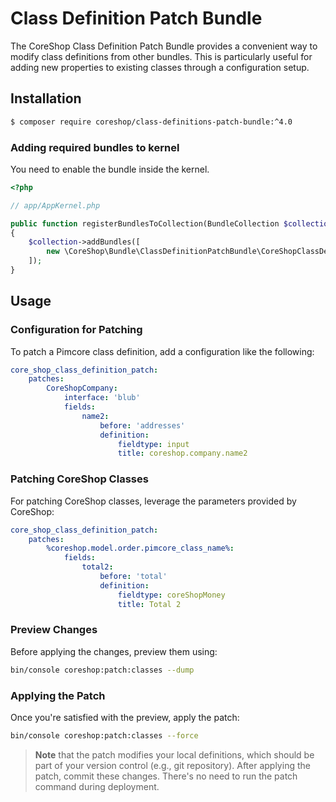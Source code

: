 # Class Definition Patch Bundle

The CoreShop Class Definition Patch Bundle provides a convenient way to modify class definitions from other bundles.
This is particularly useful for adding new properties to existing classes through a configuration setup.

## Installation

```bash
$ composer require coreshop/class-definitions-patch-bundle:^4.0
```

### Adding required bundles to kernel

You need to enable the bundle inside the kernel.

```php
<?php

// app/AppKernel.php

public function registerBundlesToCollection(BundleCollection $collection)
{
    $collection->addBundles([
        new \CoreShop\Bundle\ClassDefinitionPatchBundle\CoreShopClassDefinitionPatchBundle(),
    ]);
}
```

## Usage

### Configuration for Patching

To patch a Pimcore class definition, add a configuration like the following:

```yaml
core_shop_class_definition_patch:
    patches:
        CoreShopCompany:
            interface: 'blub'
            fields:
                name2:
                    before: 'addresses'
                    definition:
                        fieldtype: input
                        title: coreshop.company.name2
```

### Patching CoreShop Classes

For patching CoreShop classes, leverage the parameters provided by CoreShop:

```yaml
core_shop_class_definition_patch:
    patches:
        %coreshop.model.order.pimcore_class_name%:
            fields:
                total2:
                    before: 'total'
                    definition:
                        fieldtype: coreShopMoney
                        title: Total 2
```

### Preview Changes

Before applying the changes, preview them using:

```bash
bin/console coreshop:patch:classes --dump
```

### Applying the Patch

Once you're satisfied with the preview, apply the patch:

```bash
bin/console coreshop:patch:classes --force
```

> **Note** that the patch modifies your local definitions, which should be part of your version control (e.g., git
> repository). After applying the patch, commit these changes. There's no need to run the patch command during deployment.